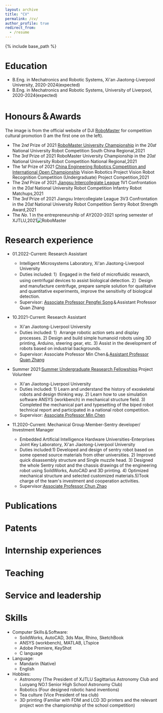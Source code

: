 ```yaml
---
layout: archive
title: "CV"
permalink: /cv/
author_profile: true
redirect_from:
  - /resume
---
```


{% include base_path %}

Education
======
* B.Eng. in Mechatronics and Robotic Systems, Xi'an Jiaotong-Liverpool University, 2020-2024(expected)
* B.Eng. in Mechatronics and Robotic Systems, University of Liverpool, 2020-2024(expected)

Honours＆Awards
======
The image is from the official website of DJI [RoboMaster](https://www.robomaster.com/en-US) for competition cultural promotion (I am the first one on the left).
* The 2𝑛𝑑 Prize of 2021 [RoboMaster University Championship](https://www.robomaster.com/en-US/robo/rm?djifrom=nav) in the 20𝑠𝑡 National University Robot Competition South China Regional,2021 
* The 3𝑟𝑑 Prize of 2021 RoboMaster University Championship in the 20𝑠𝑡 National University Robot Competition National Regional,2021 
* The 1𝑠𝑡 Prize of 2021 [China Engineering Robotics Competition and International Open Championship](http://www.robotmatch.cn/) Vision Robotics Project Vision Robot Recognition Competition (Undergraduate) Project Competition,2021
* The 2𝑛𝑑 Prize of 2021 [Jiangsu Intercollegiate League](https://www.robomaster.com/en-US/robo/college-league?djifrom=nav) 1V1 Confrontation in the 20𝑠𝑡 National University Robot Competition Infantry Robot Matchups,2021
* The 3𝑟𝑑 Prize of 2021 Jiangsu Intercollegiate League 3V3 Confrontation in the 20𝑠𝑡 National University Robot Competition Sentry Robot Strength Award,2021  
* The 𝑁𝑜. 1 in the entrepreneurship of AY2020-2021 spring semester of XJTLU,2021![RoboMaster](https://user-images.githubusercontent.com/98693538/152831154-da1b620d-cb2d-4519-8a1a-c36ceed7ba01.jpg)

Research experience
======
* 01.2022-Current: Research Assistant 
  * Intelligent Microsystems Laboratory, Xi'an Jiaotong-Liverpool University
  * Duties included: 1）Engaged in the field of microfluidic research, using centrifugal devices to assist biological detection. 2）Design and manufacture centrifuge, prepare sample solution for qualitative and quantitative experiments, improve the sensitivity of biological detection.
  * Supervisor: [Associate Professor Pengfei Song](https://www.xjtlu.edu.cn/en/departments/academic-departments/mechatronics-and-robotics/staff/pengfei-song)＆Assistant Professor Quan Zhang

* 10.2021-Current: Research Assistant 
  * Xi'an Jiaotong-Liverpool University
  * Duties included: 1）Arrange robotic action sets and display processes. 2) Design and build simple humanoid robots using 3D printing, Arduino, steering gear, etc. 3) Assist in the development of robots based on industrial backgrounds.
  * Supervisor: Associate Professor Min Chen＆[Assistant Professor Quan Zhang](https://www.xjtlu.edu.cn/en/departments/academic-departments/mechatronics-and-robotics/staff/quan-zhang)

* Summer 2021:[Summer Undergraduate Reasearch Fellowships](https://www.xjtlu.edu.cn/en/events/summer-undergraduate-research-fellowships/introduction) Project Volunteer
  * Xi'an Jiaotong-Liverpool University
  * Duties included: 1) Learn and understand the history of exoskeletal robots and design thinking way. 2) Learn how to use simulation software ANSYS (workbench) in mechanical structure field. 3) Completed the mechanical part and typesetting of the biped robot technical report and participated in a national robot competition.
  * Supervisor: [Associate Professor Min Chen](https://www.xjtlu.edu.cn/zh/departments/academic-departments/mechatronics-and-robotics/staff/min-chen)

* 11.2020-Current: Mechanical Group Member-Sentry developer/ Investment Manager
  * Embedded Artificial Intelligence Hardware Universities-Enterprises Joint Key Laboratory, Xi'an Jiaotong-Liverpool University
  * Duties included:1) Developed and design of sentry robot based on some opened source materials from other universities. 2) Improved quick disassembly structure and Single muzzle head. 3) Designed the whole Sentry robot and the chassis drawings of the engineering robot using SoildWorks, AutoCAD and 3D printing. 4) Optimized mechanical structure and selected customized materials.5)Took charge of the team's investment and cooperation activities.
  * Supervisor:[Associate Professor Chun Zhao](https://www.xjtlu.edu.cn/zh/departments/academic-departments/electrical-and-electronic-engineering/staff/chun-zhao)

Publications
======

Patents
======

Internship experiences
======


Teaching
======


Service and leadership
======


Skills
======
* Computer Skills＆Software:
  * SoildWorks, AutoCAD, 3ds Max, Rhino, SketchBook
  * ANSYS (workbench), MATLAB, LTspice
  * Adobe Premiere, KeyShot
  * C language
* Language:
  * Mandarin (Native)
  * English
* Hobbies: 
  * Astronomy (The President of XJTLU Sagittarius Astronomy Club and Luoyang NO.1 Senior High School Astronomy Club)
  * Robotics (Four designed robotic hand inventions)
  * Tea culture (Vice President of tea club)
  * 3D printing (Familiar with FDM and LCD 3D printers and the relevant project won the championship of the school competition)
